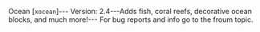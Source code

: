 Ocean [`xocean`]--- 
Version: 2.4---Adds fish, coral reefs, decorative ocean blocks, and much more!--- For bug reports and info go to the froum topic.
